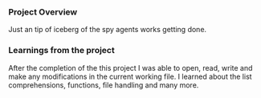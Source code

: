 ### Project Overview

 Just an tip of iceberg of the spy agents works getting done.


### Learnings from the project

 After the completion of the this project I was able to open, read, write and make any modifications in the current working file. I learned about the list comprehensions, functions, file handling and many more.


